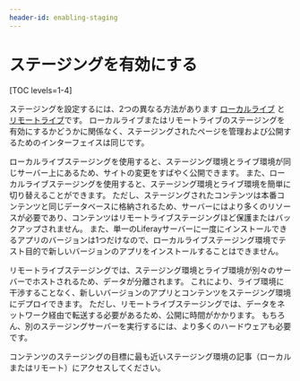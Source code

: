 ```yaml
---
header-id: enabling-staging
---
```


# ステージングを有効にする

[TOC levels=1-4]

ステージングを設定するには、2つの異なる方法があります [ローカルライブ](/docs/7-1/user/-/knowledge_base/u/enabling-local-live-staging) と [リモートライブ](/docs/7-1/user/-/knowledge_base/u/enabling-remote-live-staging)です。 ローカルライブまたはリモートライブのステージングを有効にするかどうかに関係なく、ステージングされたページを管理および公開するためのインターフェイスは同じです。

ローカルライブステージングを使用すると、ステージング環境とライブ環境が同じサーバー上にあるため、サイトの変更をすばやく公開できます。 また、ローカルライブステージングを使用すると、ステージング環境とライブ環境を簡単に切り替えることができます。 ただし、ステージングされたコンテンツは本番コンテンツと同じデータベースに格納されるため、サーバーにはより多くのリソースが必要であり、コンテンツはリモートライブステージングほど保護またはバックアップされません。 また、単一のLiferayサーバーに一度にインストールできるアプリのバージョンは1つだけなので、ローカルライブステージング環境でテスト目的で新しいバージョンのアプリをインストールすることはできません。

リモートライブステージングでは、ステージング環境とライブ環境が別々のサーバーでホストされるため、データが分離されます。 これにより、ライブ環境に干渉することなく、新しいバージョンのアプリとコンテンツをステージング環境にデプロイできます。 ただし、リモートライブステージングでは、データをネットワーク経由で転送する必要があるため、公開に時間がかかります。 もちろん、別のステージングサーバーを実行するには、より多くのハードウェアも必要です。

コンテンツのステージングの目標に最も近いステージング環境の記事（ローカルまたはリモート）にアクセスしてください。
